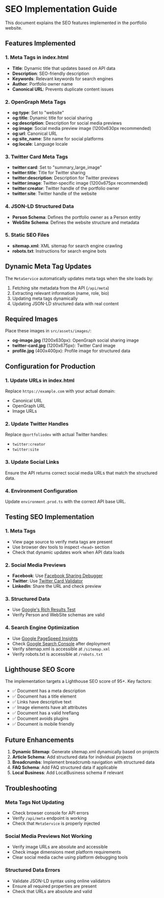 # SEO Implementation Guide

This document explains the SEO features implemented in the portfolio website.

## Features Implemented

### 1. Meta Tags in index.html
- **Title**: Dynamic title that updates based on API data
- **Description**: SEO-friendly description
- **Keywords**: Relevant keywords for search engines
- **Author**: Portfolio owner name
- **Canonical URL**: Prevents duplicate content issues

### 2. OpenGraph Meta Tags
- **og:type**: Set to "website"
- **og:title**: Dynamic title for social sharing
- **og:description**: Description for social media previews
- **og:image**: Social media preview image (1200x630px recommended)
- **og:url**: Canonical URL
- **og:site_name**: Site name for social platforms
- **og:locale**: Language locale

### 3. Twitter Card Meta Tags
- **twitter:card**: Set to "summary_large_image"
- **twitter:title**: Title for Twitter sharing
- **twitter:description**: Description for Twitter previews
- **twitter:image**: Twitter-specific image (1200x675px recommended)
- **twitter:creator**: Twitter handle of the portfolio owner
- **twitter:site**: Twitter handle of the website

### 4. JSON-LD Structured Data
- **Person Schema**: Defines the portfolio owner as a Person entity
- **WebSite Schema**: Defines the website structure and metadata

### 5. Static SEO Files
- **sitemap.xml**: XML sitemap for search engine crawling
- **robots.txt**: Instructions for search engine bots

## Dynamic Meta Tag Updates

The `MetaService` automatically updates meta tags when the site loads by:

1. Fetching site metadata from the API (`/api/meta`)
2. Extracting relevant information (name, role, bio)
3. Updating meta tags dynamically
4. Updating JSON-LD structured data with real content

## Required Images

Place these images in `src/assets/images/`:

- **og-image.jpg** (1200x630px): OpenGraph social sharing image
- **twitter-card.jpg** (1200x675px): Twitter Card image
- **profile.jpg** (400x400px): Profile image for structured data

## Configuration for Production

### 1. Update URLs in index.html
Replace `https://example.com` with your actual domain:
- Canonical URL
- OpenGraph URL
- Image URLs

### 2. Update Twitter Handles
Replace `@portfoliodev` with actual Twitter handles:
- `twitter:creator`
- `twitter:site`

### 3. Update Social Links
Ensure the API returns correct social media URLs that match the structured data.

### 4. Environment Configuration
Update `environment.prod.ts` with the correct API base URL.

## Testing SEO Implementation

### 1. Meta Tags
- View page source to verify meta tags are present
- Use browser dev tools to inspect `<head>` section
- Check that dynamic updates work when API data loads

### 2. Social Media Previews
- **Facebook**: Use [Facebook Sharing Debugger](https://developers.facebook.com/tools/debug/)
- **Twitter**: Use [Twitter Card Validator](https://cards-dev.twitter.com/validator)
- **LinkedIn**: Share the URL and check preview

### 3. Structured Data
- Use [Google's Rich Results Test](https://search.google.com/test/rich-results)
- Verify Person and WebSite schemas are valid

### 4. Search Engine Optimization
- Use [Google PageSpeed Insights](https://pagespeed.web.dev/)
- Check [Google Search Console](https://search.google.com/search-console) after deployment
- Verify sitemap.xml is accessible at `/sitemap.xml`
- Verify robots.txt is accessible at `/robots.txt`

## Lighthouse SEO Score

The implementation targets a Lighthouse SEO score of 95+. Key factors:
- ✅ Document has a meta description
- ✅ Document has a title element
- ✅ Links have descriptive text
- ✅ Image elements have alt attributes
- ✅ Document has a valid hreflang
- ✅ Document avoids plugins
- ✅ Document is mobile friendly

## Future Enhancements

1. **Dynamic Sitemap**: Generate sitemap.xml dynamically based on projects
2. **Article Schema**: Add structured data for individual projects
3. **Breadcrumbs**: Implement breadcrumb navigation with structured data
4. **FAQ Schema**: Add FAQ structured data if applicable
5. **Local Business**: Add LocalBusiness schema if relevant

## Troubleshooting

### Meta Tags Not Updating
- Check browser console for API errors
- Verify `/api/meta` endpoint is working
- Check that `MetaService` is properly injected

### Social Media Previews Not Working
- Verify image URLs are absolute and accessible
- Check image dimensions meet platform requirements
- Clear social media cache using platform debugging tools

### Structured Data Errors
- Validate JSON-LD syntax using online validators
- Ensure all required properties are present
- Check that URLs are absolute and valid